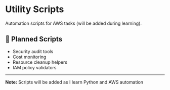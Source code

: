 # Utility Scripts

Automation scripts for AWS tasks (will be added during learning).

## 📜 Planned Scripts

- Security audit tools
- Cost monitoring
- Resource cleanup helpers
- IAM policy validators

---

**Note:** Scripts will be added as I learn Python and AWS automation
